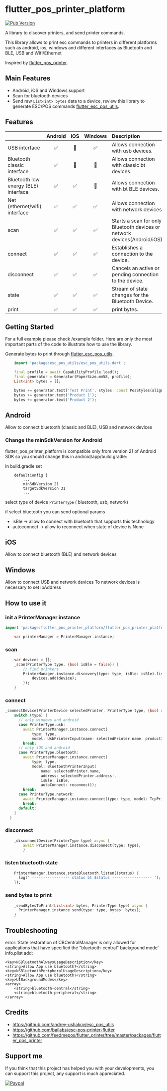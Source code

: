 # flutter_pos_printer_platform

[![Pub Version](https://img.shields.io/badge/pub-v1.1.1-green)](https://pub.dev/packages/flutter_pos_printer_platform_image_3_sdt)

A library to discover printers, and send printer commands.

This library allows to print esc commands to printers in different platforms such as android, ios, windows and different interfaces as Bluetooth and BLE, USB and Wifi/Ethernet

Inspired by [flutter_pos_printer](https://github.com/feedmepos/flutter_printer/tree/master/packages/flutter_pos_printer).

## Main Features

- Android, iOS and Windows support
- Scan for bluetooth devices
- Send raw `List<int> bytes` data to a device, review this library to generate ESC/POS commands [flutter_esc_pos_utils](https://pub.dev/packages/flutter_esc_pos_utils).

## Features

|                                      |      Android       |          iOS          |        Windows        | Description                                                               |
| :----------------------------------- | :----------------: | :-------------------: | :-------------------: | :------------------------------------------------------------------------ |
| USB interface                        | :white_check_mark: | :white_square_button: |  :white_check_mark:   | Allows connection with usb devices.                                       |
| Bluetooth classic interface          | :white_check_mark: | :white_square_button: | :white_square_button: | Allows connection with classic bt devices.                                |
| Bluetooth low energy (BLE) interface | :white_check_mark: |  :white_check_mark:   | :white_square_button: | Allows connection with bt BLE devices.                                    |
| Net (ethernet/wifi) interface        | :white_check_mark: |  :white_check_mark:   |  :white_check_mark:   | Allows connection with network devices.                                   |
| scan                                 | :white_check_mark: |  :white_check_mark:   |  :white_check_mark:   | Starts a scan for only Bluetooth devices or network devices(Android/iOS). |
| connect                              | :white_check_mark: |  :white_check_mark:   |  :white_check_mark:   | Establishes a connection to the device.                                   |
| disconnect                           | :white_check_mark: |  :white_check_mark:   |  :white_check_mark:   | Cancels an active or pending connection to the device.                    |
| state                                | :white_check_mark: |  :white_check_mark:   |  :white_check_mark:   | Stream of state changes for the Bluetooth Device.                         |
| print                                | :white_check_mark: |  :white_check_mark:   |  :white_check_mark:   | print bytes.                                                              |

## Getting Started

For a full example please check /example folder. Here are only the most important parts of the code to illustrate how to use the library.

Generate bytes to print through [flutter_esc_pos_utils](https://pub.dev/packages/flutter_esc_pos_utils).

```dart
    import 'package:esc_pos_utils/esc_pos_utils.dart';

    final profile = await CapabilityProfile.load();
    final generator = Generator(PaperSize.mm58, profile);
    List<int> bytes = [];

    bytes += generator.text('Test Print', styles: const PosStyles(align: PosAlign.center));
    bytes += generator.text('Product 1');
    bytes += generator.text('Product 2');
```

## Android

Allow to connect bluetooth (classic and BLE), USB and network devices

### Change the minSdkVersion for Android

flutter_pos_printer_platform is compatible only from version 21 of Android SDK so you should change this in android/app/build.gradle:

In build.gradle set

```
    defaultConfig {
        ...
        minSdkVersion 21
        targetSdkVersion 31
        ...
```

select type of device `PrinterType` ( bluetooth, usb, network)

if select bluetooth you can send optional params

- isBle -> allow to connect with bluetooth that supports this technology
- autoconnect -> allow to reconnect when state of device is None

## iOS

Allow to connect bluetooth (BLE) and network devices

## Windows

Allow to connect USB and network devices
To network devices is necessary to set ipAddress

## How to use it

### init a PrinterManager instance

```dart
import 'package:flutter_pos_printer_platform/flutter_pos_printer_platform.dart';

    var printerManager = PrinterManager.instance;

```

### scan

```dart
    var devices = [];
    _scan(PrinterType type, {bool isBle = false}) {
        // Find printers
        PrinterManager.instance.discovery(type: type, isBle: isBle).listen((device) {
            devices.add(device);
        });
    }
```

### connect

```dart
_connectDevice(PrinterDevice selectedPrinter, PrinterType type, {bool reconnect = false, bool isBle = false, String? ipAddress = null}) async {
    switch (type) {
      // only windows and android
      case PrinterType.usb:
        await PrinterManager.instance.connect(
            type: type,
            model: UsbPrinterInput(name: selectedPrinter.name, productId: selectedPrinter.productId, vendorId: selectedPrinter.vendorId));
        break;
      // only iOS and android
      case PrinterType.bluetooth:
        await PrinterManager.instance.connect(
            type: type,
            model: BluetoothPrinterInput(
                name: selectedPrinter.name,
                address: selectedPrinter.address!,
                isBle: isBle,
                autoConnect: reconnect));
        break;
      case PrinterType.network:
        await PrinterManager.instance.connect(type: type, model: TcpPrinterInput(ipAddress: ipAddress ?? selectedPrinter.address!));
        break;
      default:
    }
  }
```

### disconnect

```dart
    _disconnectDevice(PrinterType type) async {
        await PrinterManager.instance.disconnect(type: type);
        }
```

### listen bluetooth state

```dart
    PrinterManager.instance.stateBluetooth.listen((status) {
      log(' ----------------- status bt $status ------------------ ');
    });
```

### send bytes to print

```dart
    _sendBytesToPrint(List<int> bytes, PrinterType type) async {
      PrinterManager.instance.send(type: type, bytes: bytes);
    }

```

## Troubleshooting

error:'State restoration of CBCentralManager is only allowed for applications that have specified the "bluetooth-central" background mode'
info.plist add:

```
<key>NSBluetoothAlwaysUsageDescription</key>
<string>Allow App use bluetooth?</string>
<key>NSBluetoothPeripheralUsageDescription</key>
<string>Allow App use bluetooth?</string>
<key>UIBackgroundModes</key>
<array>
    <string>bluetooth-central</string>
    <string>bluetooth-peripheral</string>
</array>
```

## Credits

- https://github.com/andrey-ushakov/esc_pos_utils
- https://github.com/bailabs/esc-pos-printer-flutter
- https://github.com/feedmepos/flutter_printer/tree/master/packages/flutter_pos_printer

## Support me

If you think that this project has helped you with your developments, you can support this project, any support is much appreciated.

[![Paypal](https://raw.githubusercontent.com/arthas1888/flutter_pos_printer_platform/main/btn-sm-paypal-payment.png)](https://www.paypal.com/donate/?hosted_button_id=92HK6VNCK7MUY)
